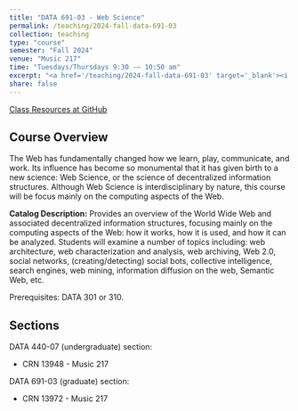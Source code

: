 ```yaml
---
title: "DATA 691-03 - Web Science"
permalink: /teaching/2024-fall-data-691-03
collection: teaching
type: "course"
semester: "Fall 2024"
venue: "Music 217"
time: "Tuesdays/Thursdays 9:30 -– 10:50 am"
excerpt: "<a href='/teaching/2024-fall-data-691-03' target='_blank'><i class='fab fa-fw fa-github' style='color:#171516'></i></a> &nbsp; **Catalog Description:** The Web has fundamentally changed how we learn, play, communicate, and work. Its influence has become so monumental that it has given birth to a new science: Web Science, or the science of decentralized information structures. Although Web Science is interdisciplinary by nature, this course will be focus mainly on the computing aspects of the Web. Provides an overview of the World Wide Web and associated decentralized information structures, focusing mainly on the computing aspects of the Web: how it works, how it is used, and how it can be analyzed. Students will examine a number of topics including: web architecture, web characterization and analysis, web archiving, Web 2.0, social networks, (creating/detecting) social bots, collective intelligence, search engines, web mining, information diffusion on the web, Semantic Web, etc."
share: false
---
```


<a href="https://github.com/anwala/teaching-web-science/tree/main/fall-2024" target="_blank" class="btn btn--mcw"><i class="fab fa-fw fa-github"></i><span> Class Resources at GitHub</span></a>

## Course Overview

The Web has fundamentally changed how we learn, play, communicate, and work. Its influence has become so monumental that it has given birth to a new science: Web Science, or the science of decentralized information structures. Although Web Science is interdisciplinary by nature, this course will be focus mainly on the computing aspects of the Web.

**Catalog Description:** Provides an overview of the World Wide Web and associated decentralized information structures, focusing mainly on the computing aspects of the Web: how it works, how it is used, and how it can be analyzed. Students will examine a number of topics including: web architecture, web characterization and analysis, web archiving, Web 2.0, social networks, (creating/detecting) social bots, collective intelligence, search engines, web mining, information diffusion on the web, Semantic Web, etc. 

Prerequisites: DATA 301 or 310.

## Sections

DATA 440-07 (undergraduate) section:

* CRN 13948 - Music 217

DATA 691-03 (graduate) section:

* CRN 13972 - Music 217
